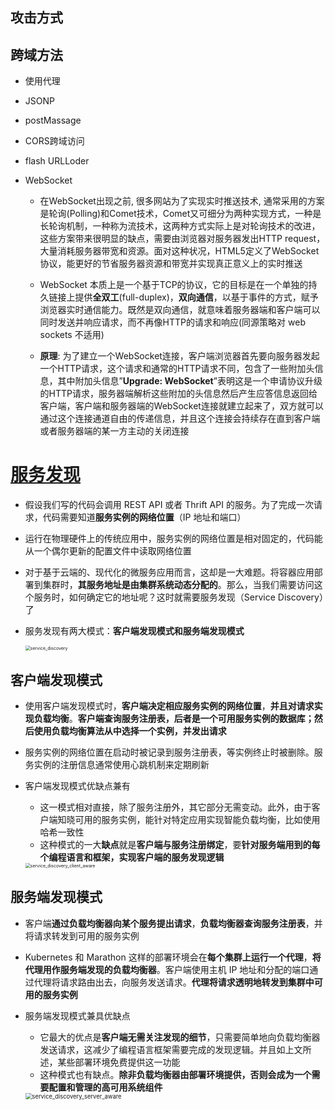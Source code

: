## 攻击方式


## 跨域方法

* 使用代理
* JSONP
* postMassage
* CORS跨域访问
* flash URLLoder
* WebSocket

  * 在WebSocket出现之前, 很多网站为了实现实时推送技术, 通常采用的方案是轮询(Polling)和Comet技术，Comet又可细分为两种实现方式，一种是长轮询机制，一种称为流技术，这两种方式实际上是对轮询技术的改进，这些方案带来很明显的缺点，需要由浏览器对服务器发出HTTP request，大量消耗服务器带宽和资源。面对这种状况，HTML5定义了WebSocket协议，能更好的节省服务器资源和带宽并实现真正意义上的实时推送
  * WebSocket 本质上是一个基于TCP的协议，它的目标是在一个单独的持久链接上提供**全双工**(full-duplex)，**双向通信**，以基于事件的方式，赋予浏览器实时通信能力。既然是双向通信，就意味着服务器端和客户端可以同时发送并响应请求，而不再像HTTP的请求和响应(同源策略对 web sockets 不适用)

  * **原理**: 为了建立一个WebSocket连接，客户端浏览器首先要向服务器发起一个HTTP请求，这个请求和通常的HTTP请求不同，包含了一些附加头信息，其中附加头信息”**Upgrade: WebSocket**”表明这是一个申请协议升级的HTTP请求，服务器端解析这些附加的头信息然后产生应答信息返回给客户端，客户端和服务器端的WebSocket连接就建立起来了，双方就可以通过这个连接通道自由的传递信息，并且这个连接会持续存在直到客户端或者服务器端的某一方主动的关闭连接

# [服务发现](https://www.jianshu.com/p/1bf9a46efe7a)

* 假设我们写的代码会调用 REST API 或者 Thrift API 的服务。为了完成一次请求，代码需要知道**服务实例的网络位置**（IP 地址和端口）

* 运行在物理硬件上的传统应用中，服务实例的网络位置是相对固定的，代码能从一个偶尔更新的配置文件中读取网络位置

* 对于基于云端的、现代化的微服务应用而言，这却是一大难题。将容器应用部署到集群时，**其服务地址是由集群系统动态分配的**。那么，当我们需要访问这个服务时，如何确定它的地址呢？这时就需要服务发现（Service Discovery）了

* 服务发现有两大模式：**客户端发现模式和服务端发现模式**

  <img src="imgs/important_tech/service_discovery.png" alt="service_discovery" style="zoom: 50%;" />

## 客户端发现模式

* 使用客户端发现模式时，**客户端决定相应服务实例的网络位置**，**并且对请求实现负载均衡**。**客户端查询服务注册表，后者是一个可用服务实例的数据库；然后使用负载均衡算法从中选择一个实例，并发出请求**

* 服务实例的网络位置在启动时被记录到服务注册表，等实例终止时被删除。服务实例的注册信息通常使用心跳机制来定期刷新

* 客户端发现模式优缺点兼有

  - 这一模式相对直接，除了服务注册外，其它部分无需变动。此外，由于客户端知晓可用的服务实例，能针对特定应用实现智能负载均衡，比如使用哈希一致性
  - 这种模式的一大**缺点**就是**客户端与服务注册绑定**，要**针对服务端用到的每个编程语言和框架，实现客户端的服务发现逻辑**

  <img src="imgs/important_tech/service_discovery_client_aware.png" alt="service_discovery_client_aware" style="zoom:50%;" />

## 服务端发现模式

* 客户端**通过负载均衡器向某个服务提出请求**，**负载均衡器查询服务注册表**，并将请求转发到可用的服务实例

* Kubernetes 和 Marathon 这样的部署环境会在**每个集群上运行一个代理**，**将代理用作服务端发现的负载均衡器**。客户端使用主机 IP 地址和分配的端口通过代理将请求路由出去，向服务发送请求。**代理将请求透明地转发到集群中可用的服务实例**

* 服务端发现模式兼具优缺点
  * 它最大的优点是**客户端无需关注发现的细节**，只需要简单地向负载均衡器发送请求，这减少了编程语言框架需要完成的发现逻辑。并且如上文所述，某些部署环境免费提供这一功能
  * 这种模式也有缺点。**除非负载均衡器由部署环境提供，否则会成为一个需要配置和管理的高可用系统组件**

  <img src="imgs/important_tech/service_discovery_server_aware.png" alt="service_discovery_server_aware" style="zoom:67%;" />

